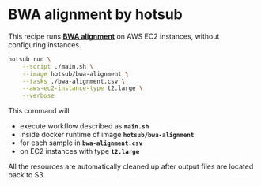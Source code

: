 # BWA alignment by hotsub

This recipe runs **[BWA alignment](https://github.com/lh3/bwa)** on AWS EC2 instances, without configuring instances.

```sh
hotsub run \
    --script ./main.sh \
    --image hotsub/bwa-alignment \
    --tasks ./bwa-alignment.csv \
    --aws-ec2-instance-type t2.large \
    --verbose
```

This command will

- execute workflow described as **`main.sh`**
- inside docker runtime of image **`hotsub/bwa-alignment`**
- for each sample in **`bwa-alignment.csv`**
- on EC2 instances with type **`t2.large`**

All the resources are automatically cleaned up after output files are located back to S3.
